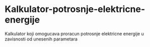 # Kalkulator-potrosnje-elektricne-energije
Kalkulator koji omogucava proracun potrosnje elektricne energije u zavisnosti od unesenih parametara

